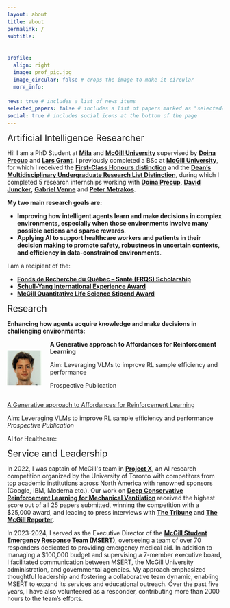 ```yaml
---
layout: about
title: about
permalink: /
subtitle: 


profile:
  align: right
  image: prof_pic.jpg
  image_circular: false # crops the image to make it circular
  more_info:

news: true # includes a list of news items
selected_papers: false # includes a list of papers marked as "selected={true}"
social: true # includes social icons at the bottom of the page
---
```

<span style="font-size: 1.5em;">Artificial Intelligence Researcher</span>

Hi! I am a PhD Student at **[Mila](https://mila.quebec/en/)** and **[McGill University](https://www.mcgill.ca/)** supervised by **[Doina Precup](https://mila.quebec/en/person/doina-precup/)** and **[Lars Grant](https://www.ladydavis.ca/en/researcher/lars-grant/)**. I previously completed a BSc at **[McGill University](https://www.mcgill.ca/)**, for which I received the **[First-Class Honours distinction](https://www.mcgill.ca/study/2024-2025/university_regulations_and_resources/undergraduate/gi_graduation_honours)** and the **[Dean’s Multidisciplinary Undergraduate Research List Distinction](https://www.mcgill.ca/study/2024-2025/university_regulations_and_resources/undergraduate/gi_graduation_honours)**, during which I completed 5 research internships working with **[Doina Precup](https://mila.quebec/en/person/doina-precup/)**, **[David Juncker](https://juncker.lab.mcgill.ca/david-juncker)**, **[Gabriel Venne](https://www.mcgill.ca/ihse/about-us/who-we-are/associate-members/gabriel-venne)** and **[Peter Metrakos](https://rimuhc.ca/fr/-/peter-metrakos-md)**.

__My two main research goals are:__
- __Improving how intelligent agents learn and make decisions in complex environments, especially when those environments involve many possible actions and sparse rewards__.
- __Applying AI to support healthcare workers and patients in their decision making to promote safety, robustness in uncertain contexts, and efficiency in data-constrained environments__.

I am a recipient of the:
- **[Fonds de Recherche du Québec – Santé (FRQS) Scholarship](https://frq.gouv.qc.ca/en/health/)**
- **[Schull-Yang International Experience Award](https://www.mcgill.ca/iea/article/flemming-kondrup-bsc-anatomy-and-cell-biology-miea-ambassador-2021)**
- **[McGill Quantitative Life Science Stipend Award](https://www.mcgill.ca/qls/program-info)**

<span style="font-size: 1.5em;">Research</span>

**Enhancing how agents acquire knowledge and make decisions in challenging environments:**

<div style="display: flex; align-items: center;">
    <img src="../assets/img/prof_pic.jpg" alt="Generative Approach Logo" style="width: 80px; margin-right: 20px;" />
    <div>
        <strong>A Generative approach to Affordances for Reinforcement Learning</strong>  
        <p>Aim: Leveraging VLMs to improve RL sample efficiency and performance<p>
        <p>Prospective Publication<p>
    </div>
</div>


<u>A Generative approach to Affordances for Reinforcement Learning</u> 

Aim: Leveraging VLMs to improve RL sample efficiency and performance  
*Prospective Publication*

AI for Healthcare:

<span style="font-size: 1.5em;">Service and Leadership</span>

In 2022, I was captain of McGill's team in **[Project X](https://www.uoft.ai/projectx)**, an AI research competition organized by the University of Toronto with competitors from top academic institutions across North America with renowned sponsors (Google, IBM, Moderna etc.). Our work on **[Deep Conservative Reinforcement Learning for Mechanical Ventilation](https://doi.org/10.1609/aaai.v37i13.26862)** received the highest score out of all 25 papers submitted, winning the competition with a $25,000 award, and leading to press interviews with **[The Tribune](https://www.thetribune.ca/sci-tech/six-mcgill-undergrads-win-uoft-international-artificial-intelligence-competition-03152022/)** and **[The McGill Reporter](https://reporter.mcgill.ca/undergrad-team-uses-machine-learning-to-create-a-better-hospital-ventilator/)**.

In 2023-2024, I served as the Executive Director of the **[McGill Student Emergency Response Team (MSERT)](http://msert.ca/)**, overseeing a team of over 70 responders dedicated to providing emergency medical aid. In addition to managing a $100,000 budget and supervising a 7-member executive board, I facilitated communication between MSERT, the McGill University administration, and governmental agencies. My approach emphasized thoughtful leadership and fostering a collaborative team dynamic, enabling MSERT to expand its services and educational outreach. Over the past five years, I have also volunteered as a responder, contributing more than 2000 hours to the team’s efforts.



